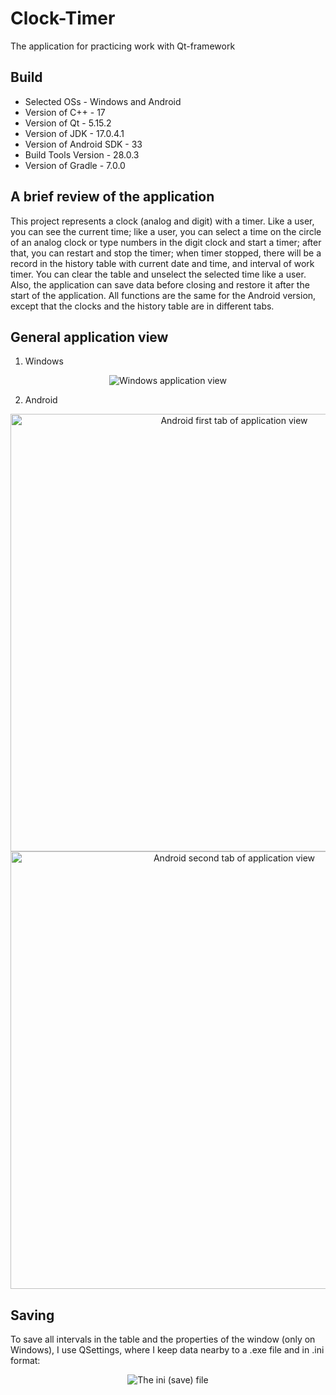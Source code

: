 # Clock-Timer
The application for practicing work with Qt-framework

## Build
- Selected OSs - Windows and Android
- Version of C++ - 17
- Version of Qt - 5.15.2
- Version of JDK - 17.0.4.1
- Version of Android SDK - 33
- Build Tools Version - 28.0.3
- Version of Gradle - 7.0.0

## A brief review of the application
This project represents a clock (analog and digit) with a timer. Like a user, you can see the current time; like a user, you can select a time on the circle of an analog clock or type numbers in the digit clock and start a timer; after that, you can restart and stop the timer; when timer stopped, there will be a record in the history table with current date and time, and interval of work timer. You can clear the table and unselect the selected time like a user. Also, the application can save data before closing and restore it after the start of the application. All functions are the same for the Android version, except that the clocks and the history table are in different tabs.

## General application view
1. Windows
<p align="center">
  <img src="https://user-images.githubusercontent.com/34779566/210522171-aa16f168-29c9-46e8-8cce-f54841bfca54.png" alt="Windows application view">
</p>

2. Android
<p align="center">
  <img src="https://user-images.githubusercontent.com/34779566/210523696-ab8f00ac-3429-4bb4-afc9-55852160f0ab.png" height="700" alt="Android first tab of application view">
  <img src="https://user-images.githubusercontent.com/34779566/210524084-360100c2-7a7f-44ad-bdac-14ca00439754.png" height="700" alt="Android second tab of application view">
</p>

## Saving
To save all intervals in the table and the properties of the window (only on Windows), I use QSettings, where I keep data nearby to a .exe file and in .ini format:
<p align="center">
  <img src="https://user-images.githubusercontent.com/34779566/210525743-803d6b23-1be3-4eff-9deb-133ce88a2147.png" alt="The ini (save) file">
</p>
